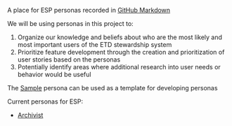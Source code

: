 A place for ESP personas recorded in [GitHub Markdown](https://help.github.com/articles/markdown-basics/)

We will be using personas in this project to:
1. Organize our knowledge and beliefs about who are the most likely and most important users of the ETD stewardship system
2. Prioritize feature development through the creation and prioritization of user stories based on the personas
3. Potentially identify areas where additional research into user needs or behavior would be useful

The [Sample](/personas/sample.md) persona can be used as a template for developing personas

Current personas for ESP:
* [Archivist](/personas/archivist.md)

